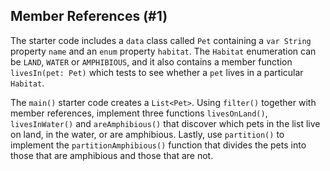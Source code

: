 ## Member References (#1)

The starter code includes a `data` class called `Pet` containing a `var String`
property `name` and an `enum` property `habitat`. The `Habitat` enumeration can
be `LAND`, `WATER` or `AMPHIBIOUS`, and it also contains a member function
`livesIn(pet: Pet)` which tests to see whether a `pet` lives in a particular
`Habitat`.

The `main()` starter code creates a `List<Pet>`. Using `filter()` together with
member references, implement three functions `livesOnLand()`, `livesInWater()`
and `areAmphibious()` that discover which pets in the list live on land, in the
water, or are amphibious. Lastly, use `partition()` to implement the
`partitionAmphibious()` function that divides the pets into those that are
amphibious and those that are not.